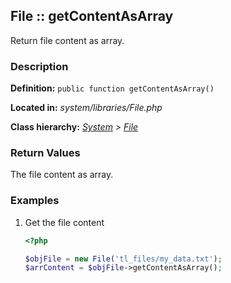 
File :: getContentAsArray
-------------------------------------------

Return file content as array.


### Description ###

**Definition:** `public function getContentAsArray()`

**Located in:** *system/libraries/File.php*

**Class hierarchy:** *[System](../System.md) > [File](../File.md)*


### Return Values ###

The file content as array.


### Examples ###

1. Get the file content

	```php
	<?php

	$objFile = new File('tl_files/my_data.txt');
	$arrContent = $objFile->getContentAsArray();
	```


